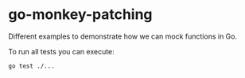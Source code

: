 # go-monkey-patching

Different examples to demonstrate how we can mock functions in Go.

To run all tests you can execute:

```bash
go test ./...
```
